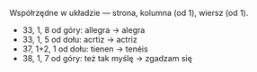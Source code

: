 Współrzędne w układzie — strona, kolumna (od 1), wiersz (od 1).

* 33, 1, 8 od góry: allegra -> alegra
* 33, 1, 5 od dołu: acrtiz -> actriz
* 37, 1+2, 1 od dołu: tienen -> tenéis
* 38, 1, 7 od góry: też tak myślę -> zgadzam się